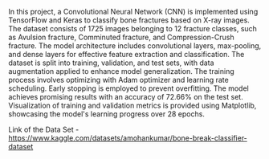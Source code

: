 In this project, a Convolutional Neural Network (CNN) is implemented using TensorFlow and Keras to classify bone fractures based on X-ray images. The dataset consists of 1725 images belonging to 12 fracture classes, such as Avulsion fracture, Comminuted fracture, and Compression-Crush fracture. The model architecture includes convolutional layers, max-pooling, and dense layers for effective feature extraction and classification. The dataset is split into training, validation, and test sets, with data augmentation applied to enhance model generalization. The training process involves optimizing with Adam optimizer and learning rate scheduling. Early stopping is employed to prevent overfitting. The model achieves promising results with an accuracy of 72.66% on the test set. Visualization of training and validation metrics is provided using Matplotlib, showcasing the model's learning progress over 28 epochs. 


Link of the Data Set - https://www.kaggle.com/datasets/amohankumar/bone-break-classifier-dataset
